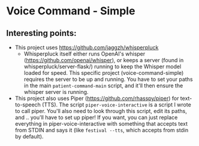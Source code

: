 # Voice Command - Simple

## Interesting points:
* This project uses https://github.com/jaggzh/whisperpluck
    * Whisperpluck itself either runs OpenAI's whisper (https://github.com/openai/whisper), or keeps a server (found in whisperpluck/server-flask/) running to keep the Whisper model loaded for speed. This specific project (voice-command-simple) requires the server to be up and running. You have to set your paths in the main `patient-command-main` script, and it'll then ensure the whisper server is running.
* This project also uses Piper (https://github.com/rhasspy/piper) for text-to-speech (TTS).  The script `piper-voice-interactive` is a script I wrote to call piper.  You'll also need to look through this script, edit its paths, and .. you'll have to set up piper!  If you want, you can just replace everything in piper-voice-interactive with something that accepts text from STDIN and says it (like `festival --tts`, which accepts from stdin by default).



